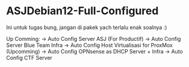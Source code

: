 # ASJDebian12-Full-Configured
Ini untuk tugas bung, jangan di pakek yach terlalu enak soalnya :)

Up Comming:
-> Auto Config Server ASJ (For Productif)
-> Auto Config Server Blue Team Infra
-> Auto Config Host Virtualisasi for ProxMox (Upcomming)
-> Auto Config OPNsense as DHCP Server + Infra
-> Auto Config CTF Server
